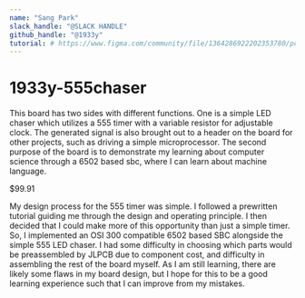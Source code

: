 ```yaml
---
name: "Sang Park"
slack_handle: "@SLACK HANDLE"
github_handle: "@1933y"
tutorial: # https://www.figma.com/community/file/1364286922202353780/pcb-555-class
---
```


# 1933y-555chaser

This board has two sides with different functions. One is a simple LED chaser which utilizes a 555 timer with a variable resistor for adjustable clock. The generated signal is also brought out to a header on the board for other projects, such as driving a simple microprocessor. The second purpose of the board is to demonstrate my learning about computer science through a 6502 based sbc, where I can learn about machine language.

$99.91

My design process for the 555 timer was simple. I followed a prewritten tutorial guiding me through the design and operating principle. I then decided that I could make more of this opportunity than just a simple timer. So, I implemented an OSI 300 compatible 6502 based SBC alongside the simple 555 LED chaser. I had some difficulty in choosing which parts would be preassembled by JLPCB due to component cost, and difficulty in assembling the rest of the board myself. As I am still learning, there are likely some flaws in my board design, but I hope for this to be a good learning experience such that I can improve from my mistakes.

